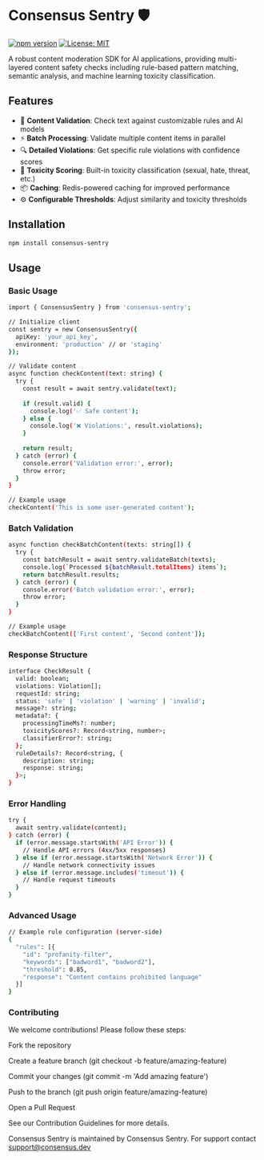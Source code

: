 # Consensus Sentry 🛡️

[![npm version](https://img.shields.io/npm/v/consensus-sentry)](https://www.npmjs.com/package/consensus-sentry)
[![License: MIT](https://img.shields.io/badge/License-MIT-yellow.svg)](https://opensource.org/licenses/MIT)

A robust content moderation SDK for AI applications, providing multi-layered content safety checks including rule-based pattern matching, semantic analysis, and machine learning toxicity classification.

## Features

- 🚦 **Content Validation**: Check text against customizable rules and AI models
- ⚡ **Batch Processing**: Validate multiple content items in parallel
- 🔍 **Detailed Violations**: Get specific rule violations with confidence scores
- 🧪 **Toxicity Scoring**: Built-in toxicity classification (sexual, hate, threat, etc.)
- 📦 **Caching**: Redis-powered caching for improved performance
- ⚙️ **Configurable Thresholds**: Adjust similarity and toxicity thresholds

## Installation

```bash
npm install consensus-sentry
```

## Usage

### Basic Usage

```bash
import { ConsensusSentry } from 'consensus-sentry';

// Initialize client
const sentry = new ConsensusSentry({
  apiKey: 'your_api_key',
  environment: 'production' // or 'staging'
});

// Validate content
async function checkContent(text: string) {
  try {
    const result = await sentry.validate(text);
    
    if (result.valid) {
      console.log('✅ Safe content');
    } else {
      console.log('❌ Violations:', result.violations);
    }
    
    return result;
  } catch (error) {
    console.error('Validation error:', error);
    throw error;
  }
}

// Example usage
checkContent('This is some user-generated content');
```

### Batch Validation

```bash
async function checkBatchContent(texts: string[]) {
  try {
    const batchResult = await sentry.validateBatch(texts);
    console.log(`Processed ${batchResult.totalItems} items`);
    return batchResult.results;
  } catch (error) {
    console.error('Batch validation error:', error);
    throw error;
  }
}

// Example usage
checkBatchContent(['First content', 'Second content']);
```

### Response Structure

```bash
interface CheckResult {
  valid: boolean;
  violations: Violation[];
  requestId: string;
  status: 'safe' | 'violation' | 'warning' | 'invalid';
  message?: string;
  metadata?: {
    processingTimeMs?: number;
    toxicityScores?: Record<string, number>;
    classifierError?: string;
  };
  ruleDetails?: Record<string, {
    description: string;
    response: string;
  }>;
}
```

### Error Handling

```bash
try {
  await sentry.validate(content);
} catch (error) {
  if (error.message.startsWith('API Error')) {
    // Handle API errors (4xx/5xx responses)
  } else if (error.message.startsWith('Network Error')) {
    // Handle network connectivity issues
  } else if (error.message.includes('timeout')) {
    // Handle request timeouts
  }
}
```

### Advanced Usage

```bash
// Example rule configuration (server-side)
{
  "rules": [{
    "id": "profanity-filter",
    "keywords": ["badword1", "badword2"],
    "threshold": 0.85,
    "response": "Content contains prohibited language"
  }]
}
```

### Contributing
We welcome contributions! Please follow these steps:

Fork the repository

Create a feature branch (git checkout -b feature/amazing-feature)

Commit your changes (git commit -m 'Add amazing feature')

Push to the branch (git push origin feature/amazing-feature)

Open a Pull Request

See our Contribution Guidelines for more details.


Consensus Sentry is maintained by Consensus Sentry. For support contact support@consensus.dev